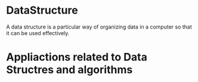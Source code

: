# DataStructure
A data structure is a particular way of organizing data in a computer so that it can be used effectively.
 <h1> Appliactions related to Data Structres and algorithms </h1>

